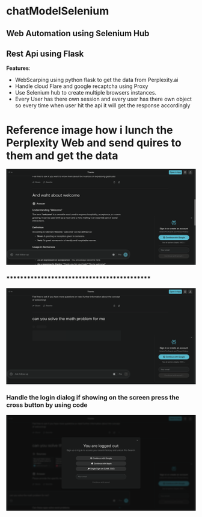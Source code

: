 # chatModelSelenium
## Web Automation using Selenium Hub
## Rest Api using Flask


**Features**:
- WebScarping using python flask to get the data from Perplexity.ai 
- Handle cloud Flare and google recaptcha using Proxy 
- Use Selenium hub to create multiple browsers instances.
- Every User has there own session and every user has there own
 object so every time when user hit the api it will get the response accordingly

# Reference image how i lunch the Perplexity Web and send quires to them and get the data

![UI Preview](images/perplexity.png)

### ******************************************

![Alt text](images/perplexity6.png)

### Handle the login dialog if showing on the screen press the cross button by using code 

![Alt text](images/perplexity1.png)
